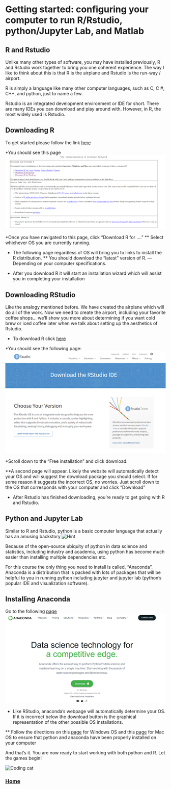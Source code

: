 # Getting started: configuring your computer to run R/Rstudio, python/Jupyter Lab, and Matlab

## R and Rstudio
Unlike many other types of software, you may have installed previously, R and Rstudio work together to bring you one coherent experience. 
The way I like to think about this is that R is the airplane and Rstudio is the run-way / airport.

R is simply a language like many other computer languages, such as C, C #, C++, and python, just to name a few. 

Rstudio is an integrated development environment or IDE for short. There are many IDEs you can download and play around with. However, in R, the most widely used is Rstudio. 

## Downloading R
To get started please follow the link [here](https://cran.r-project.org/)

*You should see this page
<img src=" r_installpage.png" class="inline"/>

*Once you have navigated to this page, click “Download R for ….”
** Select whichever OS you are currently running.


* The following page regardless of OS will bring you to links to install the R distribution.
** You should download the “latest” version of R. —Depending on your computer specifications.

* After you download R it will start an installation wizard which will assist you in completing your installation

## Downloading RStudio
Like the analogy mentioned before. We have created the airplane which will do all of the work. Now we need to create the airport, including your favorite coffee shops… we’ll show you more about determining if you want cold brew or iced coffee later when we talk about setting up the aesthetics of Rstudio.

* To download R click [here](https://www.rstudio.com/products/rstudio/download/)

*You should see the following page:
<img src=" r_studioinstall.png" class="inline"/>

*Scroll down to the “Free installation” and click download.

**A second page will appear. Likely the website will automatically detect your OS and will suggest the download package you should select. If for some reason it suggests the incorrect OS, no worries. Just scroll down to the OS that corresponds with your computer and click “Download”

* After Rstudio has finished downloading, you’re ready to get going with R and Rstudio. 


## Python and Jupyter Lab

Similar to R and Rstudio, python is a basic computer language that actually has an amusing backstory ![Hint](https://media.giphy.com/media/HfJdu4HABDU3e/giphy.gif)


Because of the open-source ubiquity of python in data science and statistics, including industry and academia, using python has become much easier than installing multiple dependencies etc.

For this course the only thing you need to install is called, “Anaconda”. Anaconda is a distribution that is packed with lots of packages that will be helpful to you in running python including jupyter and jupyter lab (python’s popular IDE and visualization software).

## Installing Anaconda
Go to the following [page](https://www.anaconda.com/)
<img src=" conda_install.png" class="inline"/>

* Like RStudio, anaconda’s webpage will automatically determine your OS. If it is incorrect below the download button is the graphical representation of the other possible OS installations.

** Follow the directions on this [page](https://problemsolvingwithpython.com/01-Orientation/01.03-Installing-Anaconda-on-Windows/) for Windows OS and this [page](https://problemsolvingwithpython.com/01-Orientation/01.04-Installing-Anaconda-on-MacOS/) for Mac OS to ensure that python and anaconda have been properly installed on your computer

And that’s it. You are now ready to start working with both python and R. Let the games begin!

![Coding cat](https://media.giphy.com/media/aNqEFrYVnsS52/giphy.gif)


### [Home](https://bdeck8317.github.io/compPsy.github.io/)